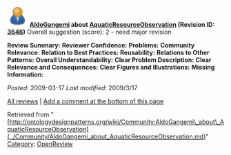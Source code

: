 [![](../images/thumb/a/a6/ODPUser.png/48px-ODPUser.png)](../Image/ODPUser.png.md "ODPUser.png")
__[AldoGangemi](../User/AldoGangemi.md "User:AldoGangemi") about [AquaticResourceObservation](../Submissions/AquaticResourceObservation.md "Submissions:AquaticResourceObservation") (Revision ID: [3646](../Submissions/AquaticResourceObservation@oldid=3646.md "http://ontologydesignpatterns.org/wiki/Submissions:AquaticResourceObservation?oldid=3646"))__
Overall suggestion (score): 2 - need major revision




 __Review Summary:__ 
__Reviewer Confidence:__ 
__Problems:__ 
__Community Relevance:__ 
__Relation to Best Practices:__ 
__Reusability:__ 
__Relations to Other Patterns:__ 
__Overall Understandability:__ 
__Clear Problem Description:__ 
__Clear Relevance and Consequences:__ 
__Clear Figures and Illustrations:__ 
__Missing Information:__ 

_Posted:_ 2009-03-17 _Last modified:_ 2009/3/17



[All reviews](../Reviews/Main.md "Reviews:Main") | [Add a comment at the bottom of this page](index.php@title=Odp%253AAdd_comment&target=../Community/AldoGangemi_about_AquaticResourceObservation.md#New_comment "http://ontologydesignpatterns.org/wiki/index.php?title=Odp:Add_comment&target=Community:AldoGangemi_about_AquaticResourceObservation#New_comment")


Retrieved from "[http://ontologydesignpatterns.org/wiki/Community:AldoGangemi\_about\_AquaticResourceObservation](../Community/AldoGangemi_about_AquaticResourceObservation.md)"
 [Category](http://ontologydesignpatterns.org/wiki/Special:Categories "Special:Categories"): [OpenReview](../Category/OpenReview.md "Category:OpenReview")